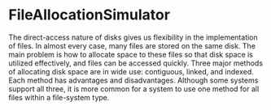 # FileAllocationSimulator
The direct-access nature of disks gives us flexibility in the implementation of files. In almost every case, many files are stored on the same disk. The main problem is how to allocate space to these files so that disk space is utilized effectively, and files can be accessed quickly. Three major methods of allocating disk space are in wide use: contiguous, linked, and indexed. Each method has advantages and disadvantages. Although some systems support all three, it is more common for a system to use one method for all files within a file-system type.
